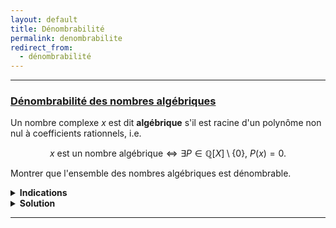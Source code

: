 ```yaml
---
layout: default
title: Dénombrabilité
permalink: denombrabilite
redirect_from:
  - dénombrabilité
---
```


---

<h3 id="denombrabilite-nombres-algebriques">
  <a href="#denombrabilite-nombres-algebriques" class="header">
  Dénombrabilité des nombres algébriques</a>
</h3>

Un nombre complexe $x$ est dit **algébrique** s'il est racine d'un polynôme non nul à coefficients rationnels, i.e.

$$x \text{ est un nombre algébrique} \iff \exists P\in\mathbb{Q}[X]\setminus\{0\},\ P(x) = 0.$$

Montrer que l'ensemble des nombres algébriques est dénombrable.

<details>
  <summary><b>Indications</b></summary>
    Toute union dénombrable d'ensembles dénombrables est dénombrable.
</details>

<details>
  <summary><b>Solution</b></summary>
    Soit $A$ l'ensemble des nombres algébriques. On a :
    $$A = \bigcup_{P\in\mathbb{Q}[X]\setminus\{0\}} \{x\in\mathbb{C}\mid P(x) = 0\}.$$
    Or, pour tout $P\in\mathbb{Q}[X]\setminus\{0\}$ fixé, l'ensemble des racines $\{x\in\mathbb{C}\mid P(x) = 0\}$ est fini.<br><br>
    De plus, l'ensemble $\mathbb{Q}[X]\setminus\{0\}$ est dénombrable.<br>
    En effet, on a $\displaystyle \mathbb{Q}[X] = \bigcup_{n\in\mathbb{N}} \mathbb{Q}_n[X]$, où $\mathbb{Q}_n[X]$ est l'ensemble des polynômes de $\mathbb Q[X]$ de degré au plus $n$.<br>
    Or, $\mathbb{Q}_n[X]$ est équipotent à $\mathbb{Q}^{n+1}$ (via la bijection $(a_0,\ldots,a_n)\in\mathbb{Q}^{n+1} \mapsto a_0 + a_1X + \ldots + a_nX^n\in\mathbb{Q}_n[X]$) qui est bien dénombrable comme produit cartésien d'ensembles dénombrables.<br>
    Donc $\mathbb{Q}[X]$ est dénombrable comme union dénombrable d'ensembles dénombrables.<br><br>
    Finalement, l'ensemble $A$ des nombres algébriques est dénombrable comme union dénombrable d'ensembles finis.
</details>

---
